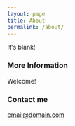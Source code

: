 ```yaml
---
layout: page
title: About
permalink: /about/
---
```


It's blank!

### More Information

Welcome!

### Contact me

[email@domain.com](mailto:email@domain.com)
